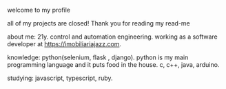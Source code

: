welcome to my profile

all of my projects are closed! Thank you for reading my read-me

about me:
21y.
control and automation engineering.
working as a software developer at https://imobiliariajazz.com.


knowledge:
python(selenium, flask , django).
python is my main programming language and it puts food in the house.
c, c++, java, arduino.

studying:
javascript, typescript, ruby.


<!---
spank4/spank4 is a ✨ special ✨ repository because its `README.md` (this file) appears on your GitHub profile.
You can click the Preview link to take a look at your changes.
--->
